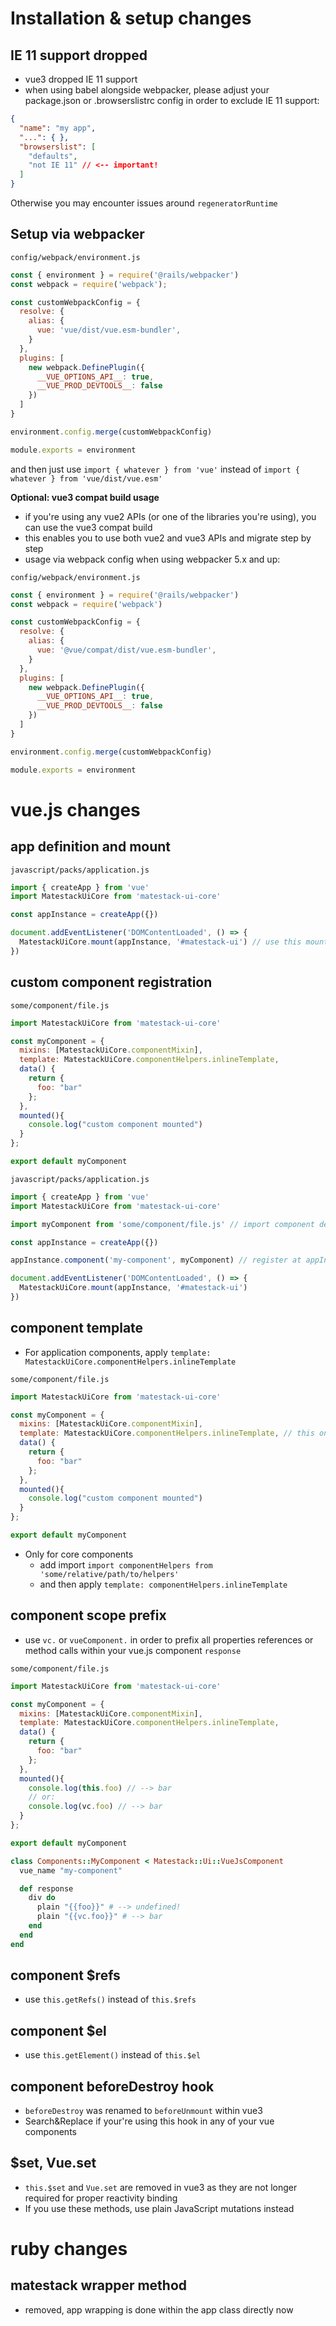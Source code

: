 # Installation & setup changes

## IE 11 support dropped

- vue3 dropped IE 11 support
- when using babel alongside webpacker, please adjust your package.json or .browserslistrc config in order to exclude IE 11 support:

```json
{
  "name": "my app",
  "...": { },
  "browserslist": [
    "defaults",
    "not IE 11" // <-- important!
  ]
}
```

Otherwise you may encounter issues around `regeneratorRuntime`

## Setup via webpacker

`config/webpack/environment.js`
```js
const { environment } = require('@rails/webpacker')
const webpack = require('webpack');

const customWebpackConfig = {
  resolve: {
    alias: {
      vue: 'vue/dist/vue.esm-bundler',
    }
  },
  plugins: [
    new webpack.DefinePlugin({
      __VUE_OPTIONS_API__: true,
      __VUE_PROD_DEVTOOLS__: false
    })
  ]
}

environment.config.merge(customWebpackConfig)

module.exports = environment
```

and then just use `import { whatever } from 'vue'` instead of `import { whatever } from 'vue/dist/vue.esm'`

**Optional: vue3 compat build usage**

- if you're using any vue2 APIs (or one of the libraries you're using), you can use the vue3 compat build
- this enables you to use both vue2 and vue3 APIs and migrate step by step
- usage via webpack config when using webpacker 5.x and up:

`config/webpack/environment.js`
```js
const { environment } = require('@rails/webpacker')
const webpack = require('webpack')

const customWebpackConfig = {
  resolve: {
    alias: {
      vue: '@vue/compat/dist/vue.esm-bundler',
    }
  },
  plugins: [
    new webpack.DefinePlugin({
      __VUE_OPTIONS_API__: true,
      __VUE_PROD_DEVTOOLS__: false
    })
  ]
}

environment.config.merge(customWebpackConfig)

module.exports = environment
```

# vue.js changes

## app definition and mount

`javascript/packs/application.js`
```js
import { createApp } from 'vue'
import MatestackUiCore from 'matestack-ui-core'

const appInstance = createApp({})

document.addEventListener('DOMContentLoaded', () => {
  MatestackUiCore.mount(appInstance, '#matestack-ui') // use this mount method
})
```

## custom component registration

`some/component/file.js`
```js
import MatestackUiCore from 'matestack-ui-core'

const myComponent = {
  mixins: [MatestackUiCore.componentMixin],
  template: MatestackUiCore.componentHelpers.inlineTemplate,
  data() {
    return {
      foo: "bar"
    };
  },
  mounted(){
    console.log("custom component mounted")
  }
};

export default myComponent
```

`javascript/packs/application.js`
```js
import { createApp } from 'vue'
import MatestackUiCore from 'matestack-ui-core'

import myComponent from 'some/component/file.js' // import component definition from source

const appInstance = createApp({})

appInstance.component('my-component', myComponent) // register at appInstance

document.addEventListener('DOMContentLoaded', () => {
  MatestackUiCore.mount(appInstance, '#matestack-ui')
})
```

## component template

- For application components, apply `template: MatestackUiCore.componentHelpers.inlineTemplate`

`some/component/file.js`
```js
import MatestackUiCore from 'matestack-ui-core'

const myComponent = {
  mixins: [MatestackUiCore.componentMixin],
  template: MatestackUiCore.componentHelpers.inlineTemplate, // this one!
  data() {
    return {
      foo: "bar"
    };
  },
  mounted(){
    console.log("custom component mounted")
  }
};

export default myComponent
```

- Only for core components
  - add import `import componentHelpers from 'some/relative/path/to/helpers'`
  - and then apply `template: componentHelpers.inlineTemplate`

## component scope prefix

- use `vc.` or `vueComponent.` in order to prefix all properties references or method calls within your vue.js component `response`

`some/component/file.js`
```js
import MatestackUiCore from 'matestack-ui-core'

const myComponent = {
  mixins: [MatestackUiCore.componentMixin],
  template: MatestackUiCore.componentHelpers.inlineTemplate,
  data() {
    return {
      foo: "bar"
    };
  },
  mounted(){
    console.log(this.foo) // --> bar
    // or:
    console.log(vc.foo) // --> bar
  }
};

export default myComponent
```

```ruby
class Components::MyComponent < Matestack::Ui::VueJsComponent
  vue_name "my-component"

  def response
    div do
      plain "{{foo}}" # --> undefined!
      plain "{{vc.foo}}" # --> bar
    end
  end
end
```

## component $refs

- use `this.getRefs()` instead of `this.$refs`

## component $el

- use `this.getElement()` instead of `this.$el`

## component beforeDestroy hook

- `beforeDestroy` was renamed to `beforeUnmount` within vue3
- Search&Replace if your're using this hook in any of your vue components

## $set, Vue.set

- `this.$set` and `Vue.set` are removed in vue3 as they are not longer required for proper reactivity binding
- If you use these methods, use plain JavaScript mutations instead

# ruby changes

## matestack wrapper method

- removed, app wrapping is done within the app class directly now
